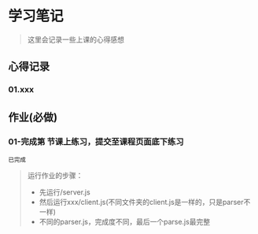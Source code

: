 # 学习笔记

> 这里会记录一些上课的心得感想

## 心得记录

### 01.xxx

## 作业(**必做**)
### 01-完成第  节课上练习，提交至课程页面底下练习

`已完成`

> 运行作业的步骤：
> - 先运行/server.js
> - 然后运行xxx/client.js(不同文件夹的client.js是一样的，只是parser不一样)
> - 不同的parser.js，完成度不同，最后一个parse.js最完整